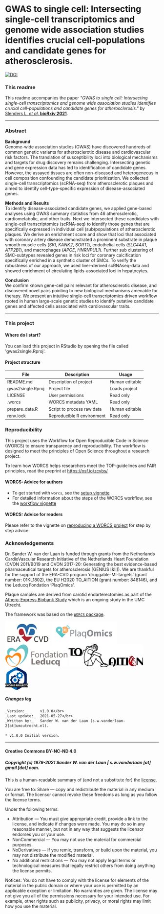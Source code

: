 GWAS to single cell: Intersecting single-cell transcriptomics and genome wide association studies identifies crucial cell-populations and candidate genes for atherosclerosis.
===========================================================

[![DOI](https://zenodo.org/badge/369660791.svg)](https://zenodo.org/badge/latestdoi/369660791)

### This readme
This readme accompanies the paper _"GWAS to single cell: Intersecting single-cell transcriptomics and genome wide association studies identifies crucial cell-populations and candidate genes for atherosclerosis."_ by [Slenders L. *et al*. **bioRxiv 2021**]().

--------------

### Abstract
<!-- Please add a brief introduction to explain what the project is about    -->

**Background**<br/>
Genome-wide association studies (GWAS) have discovered hundreds of common genetic variants for atherosclerotic disease and cardiovascular risk factors. The translation of susceptibility loci into biological mechanisms and targets for drug discovery remains challenging. Intersecting genetic and gene expression data has led to identification of candidate genes. However, the assayed tissues are often non-diseased and heterogeneous in cell composition confounding the candidate prioritization. We collected single-cell transcriptomics (scRNA-seq) from atherosclerotic plaques and aimed to identify cell-type-specific expression of disease-associated genes. 

**Methods and Results**<br/>
To identify disease-associated candidate genes, we applied gene-based analyses using GWAS summary statistics from 46 atherosclerotic, cardiometabolic, and other traits. Next we intersected these candidates with single-cell transcriptomics (scRNA-seq) to identify those genes that are specifically expressed in individual cell (sub)populations of atherosclerotic plaques. We derive an enrichment score and show that loci that associated with coronary artery disease demonstrated a prominent substrate in plaque smooth muscle cells (_SKI_, _KANK2_, _SORT1_), endothelial cells (_SLC44A1_, _ATP2B1_), and macrophages (_APOE_, _HNRNPUL1_). Further sub clustering of SMC-subtypes revealed genes in risk loci for coronary calcification specifically enriched in a synthetic cluster of SMCs. To verify the robustness of our approach, we used liver-derived scRNAseq-data and showed enrichment of circulating lipids-associated loci in hepatocytes. 

**Conclusion**<br/>
We confirm known gene-cell pairs relevant for atherosclerotic disease, and discovered novel pairs pointing to new biological mechanisms amenable for therapy. We present an intuitive single-cell transcriptomics driven workflow rooted in human large-scale genetic studies to identify putative candidate genes and affected cells associated with cardiovascular traits.

<!-- ![**Figure 1: An intuitive single-cell transcriptomics driven workflow using human genetics to identify cardiovascular candidate genes and relevant cells.** Adapted from [Slenders L. *et al*. **bioRxiv 2021**]()](figures/Figure1.png) -->


--------------

### This project

#### Where do I start?

You can load this project in RStudio by opening the file called 'gwas2single.Rproj'.

#### Project structure

<!--  You can add rows to this table, using "|" to separate columns.         -->
File              | Description                | Usage         
----------------- | -------------------------- | --------------
README.md         | Description of project     | Human editable
gwas2single.Rproj | Project file               | Loads project 
LICENSE           | User permissions           | Read only     
.worcs            | WORCS metadata YAML        | Read only     
prepare_data.R    | Script to process raw data | Human editable
renv.lock         | Reproducible R environment | Read only     

<!--  You can consider adding the following to this file:                    -->
<!--  * A citation reference for your project                                -->
<!--  * Contact information for questions/comments                           -->
<!--  * How people can offer to contribute to the project                    -->
<!--  * A contributor code of conduct, https://www.contributor-covenant.org/ -->

### Reproducibility

This project uses the Workflow for Open Reproducible Code in Science (WORCS) to
ensure transparency and reproducibility. The workflow is designed to meet the
principles of Open Science throughout a research project. 

To learn how WORCS helps researchers meet the TOP-guidelines and FAIR principles,
read the preprint at https://osf.io/zcvbs/

#### WORCS: Advice for authors

* To get started with `worcs`, see the [setup vignette](https://cjvanlissa.github.io/worcs/articles/setup.html)
* For detailed information about the steps of the WORCS workflow, see the [workflow vignette](https://cjvanlissa.github.io/worcs/articles/workflow.html)

#### WORCS: Advice for readers

Please refer to the vignette on [reproducing a WORCS project]() for step by step advice.
<!-- If your project deviates from the steps outlined in the vignette on     -->
<!-- reproducing a WORCS project, please provide your own advice for         -->
<!-- readers here.                                                           -->

### Acknowledgements

Dr. Sander W. van der Laan is funded through grants from the Netherlands CardioVascular Research Initiative of the Netherlands Heart Foundation (CVON 2011/B019 and CVON 2017-20: Generating the best evidence-based pharmaceutical targets for atherosclerosis [GENIUS I&II]). We are thankful for the support of the ERA-CVD program ‘druggable-MI-targets’ (grant number: 01KL1802), the EU H2020 TO_AITION (grant number: 848146), and the Leducq Fondation ‘PlaqOmics’.

Plaque samples are derived from carotid endarterectomies as part of the [Athero-Express Biobank Study](http:www/atheroexpress.nl) which is an ongoing study in the UMC Utrecht.

The framework was based on the [`WORCS` package](https://osf.io/zcvbs/).

<a href='https://www.era-cvd.eu'><img src='images/ERA_CVD_Logo_CMYK.png' align="center" height="75" /></a> <a href='https://www.plaqomics.com'><img src='images/leducq-logo-large.png' align="center" height="75" /></a> <a href='https://www.fondationleducq.org'><img src='images/leducq-logo-small.png' align="center" height="75" /></a> <a href='https://www.to-aition.eu'><img src='images/to_aition_logo.png' align="center" height="75" /></a> <a href='https://osf.io/zcvbs/'><img src='images/worcs_icon.png' align="center" height="75" /></a>

##### Changes log
    
    _Version:_      v1.0.0</br>
    _Last update:_  2021-05-27</br>
    _Written by:_   Sander W. van der Laan (s.w.vanderlaan-2[at]umcutrecht.nl).
    
    * v1.0.0 Initial version. 

--------------

#### Creative Commons BY-NC-ND 4.0
##### Copyright (c) 1979-2021 Sander W. van der Laan | s.w.vanderlaan [at] gmail [dot] com.

This is a human-readable summary of (and not a substitute for) the [license](LICENSE). 

You are free to: 
Share — copy and redistribute the material in any medium or format. The licensor cannot revoke these freedoms as long as you follow the license terms.

Under the following terms: 
- Attribution — You must give appropriate credit, provide a link to the license, and indicate if changes were made. You may do so in any reasonable manner, but not in any way that suggests the licensor endorses you or your use. 
- NonCommercial — You may not use the material for commercial purposes. 
- NoDerivatives — If you remix, transform, or build upon the material, you may not distribute the modified material. 
- No additional restrictions — You may not apply legal terms or technological measures that legally restrict others from doing anything the license permits.

Notices: 
You do not have to comply with the license for elements of the material in the public domain or where your use is permitted by an applicable exception or limitation.
No warranties are given. The license may not give you all of the permissions necessary for your intended use. For example, other rights such as publicity, privacy, or moral rights may limit how you use the material.


